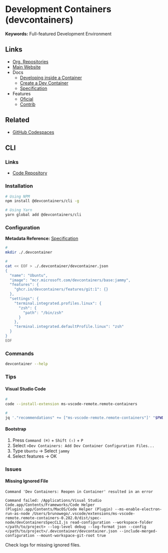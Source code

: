# Development Containers (devcontainers)

**Keywords:** Full-featured Development Environment

<!--
> Remote: Install Local Extensions in 'Dev Container: <name>'

https://github.com/microsoft/vscode-dev-containers/tree/main/container-templates
-->

## Links

- [Org. Repositories](https://github.com/devcontainers)
- [Main Website](https://containers.dev)
- Docs
  - [Developing inside a Container](https://code.visualstudio.com/docs/devcontainers/containers)
  - [Create a Dev Container](https://code.visualstudio.com/docs/devcontainers/create-dev-container)
  - [Specification](https://containers.dev/implementors/json_reference/)
- Features
  - [Oficial](https://github.com/devcontainers/features/tree/main/src)
  - [Contrib](https://github.com/devcontainers-contrib/features/tree/main/src)

## Related

- [GitHub Codespaces](/github/github-codespaces.md)

## CLI

### Links

- [Code Repository](https://github.com/devcontainers/cli)

### Installation

```sh
# Using NPM
npm install @devcontainers/cli -g

# Using Yarn
yarn global add @devcontainers/cli
```

### Configuration

**Metadata Reference:** [Specification](https://containers.dev/implementors/json_reference/)

```sh
#
mkdir ./.devcontainer

#
cat << EOF > ./.devcontainer/devcontainer.json
{
  "name": "Ubuntu",
  "image": "mcr.microsoft.com/devcontainers/base:jammy",
  "features": {
    "ghcr.io/devcontainers/features/git:1": {}
  },
  "settings": {
    "terminal.integrated.profiles.linux": {
      "zsh": {
        "path": "/bin/zsh"
      }
    },
    "terminal.integrated.defaultProfile.linux": "zsh"
  }
}
EOF
```

### Commands

```sh
devcontainer --help
```

<!-- ### Usage

```sh

``` -->

<!--
#
devcontainer build

#
devcontainer up

#
devcontainer features

#
devcontainer exec
-->

### Tips

#### Visual Studio Code

```sh
#
code --install-extension ms-vscode-remote.remote-containers

#
jq '."recommendations" += ["ms-vscode-remote.remote-containers"]' "$PWD"/.vscode/extensions.json | sponge "$PWD"/.vscode/extensions.json
```

#### Bootstrap

1. Press `Command (⌘)` + `Shift (⇧)` + `P`
2. Select `>Dev Containers: Add Dev Container Configuration Files...`
3. Type `Ubuntu` -> Select `jammy`
4. Select features -> OK

### Issues

#### Missing Ignored File

```log
Command 'Dev Containers: Reopen in Container' resulted in an error

Command failed: /Applications/Visual Studio Code.app/Contents/Frameworks/Code Helper (Plugin).app/Contents/MacOS/Code Helper (Plugin) --ms-enable-electron-run-as-node /Users/brunowego/.vscode/extensions/ms-vscode-remote.remote-containers-0.282.0/dist/spec-node/devContainersSpecCLI.js read-configuration --workspace-folder </path/to/project> --log-level debug --log-format json --config </path/to/project>/.devcontainer/devcontainer.json --include-merged-configuration --mount-workspace-git-root true
```

Check logs for missing ignored files.
